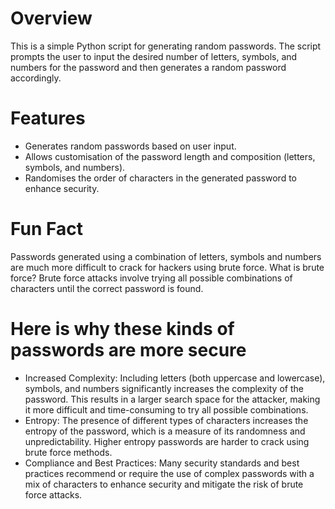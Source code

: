 # Overview
This is a simple Python script for generating random passwords. The script prompts the user to input the desired number of letters, symbols, and numbers for the password and then generates a random password accordingly.

# Features
- Generates random passwords based on user input.
- Allows customisation of the password length and composition (letters, symbols, and numbers).
- Randomises the order of characters in the generated password to enhance security.

# Fun Fact
Passwords generated using a combination of letters, symbols and numbers are much more difficult to crack for hackers using brute force. What is brute force? Brute force attacks involve trying all possible combinations of characters until the correct password is found.

# Here is why these kinds of passwords are more secure

- Increased Complexity: Including letters (both uppercase and lowercase), symbols, and numbers significantly increases the complexity of the password. This results in a larger search space for the attacker, making it more difficult and time-consuming to try all possible combinations.
- Entropy: The presence of different types of characters increases the entropy of the password, which is a measure of its randomness and unpredictability. Higher entropy passwords are harder to crack using brute force methods.
- Compliance and Best Practices: Many security standards and best practices recommend or require the use of complex passwords with a mix of characters to enhance security and mitigate the risk of brute force attacks.
